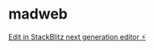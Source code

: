# madweb

[Edit in StackBlitz next generation editor ⚡️](https://stackblitz.com/~/github.com/sampoornavirahm/madweb)
